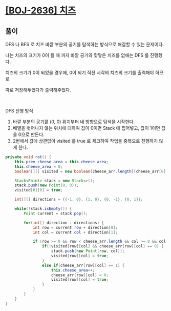 # [[BOJ-2636] 치즈](https://www.acmicpc.net/problem/2636)

## 풀이

DFS 나 BFS 로 치즈 바깥 부분의 공기를 탐색하는 방식으로 해결할 수 있는 문제이다.

나는 치즈의 크기가 0이 될 때 까지 바깥 공기와 맞닿은 치즈를 없애는 DFS 를 진행했다.

치즈의 크기가 0이 되었을 경우에, 0이 되기 직전 시각의 치즈의 크기를 출력해야 하므로

따로 저장해두었다가 출력해주었다.

<br>

DFS 진행 방식

1. 바깥 부분의 공기를 (0, 0) 위치부터 네 방향으로 탐색을 시작한다.
2. 배열을 벗어나지 않는 위치에 대하여 값이 0이면 Stack 에 집어넣고, 값이 1이면 값을 0으로 만든다.
3. 2번에서 값에 상관없이 visited 를 true 로 체크하여 작업을 중복으로 진행하지 않게 한다.

```java
private void rot() {
    this.prev_cheese_area = this.cheese_area;
    this.cheese_area = 0;
    boolean[][] visited = new boolean[cheese_arr.length][cheese_arr[0].length];

    Stack<Point> stack = new Stack<>();
    stack.push(new Point(0, 0));
    visited[0][0] = true;

    int[][] directions = {{-1, 0}, {1, 0}, {0, -1}, {0, 1}};

    while(!stack.isEmpty()) {
        Point current = stack.pop();

        for(int[] direction : directions) {
            int row = current.row + direction[0];
            int col = current.col + direction[1];

            if (row >= 0 && row < cheese_arr.length && col >= 0 && col < cheese_arr[0].length) {
                if(!visited[row][col] && cheese_arr[row][col] == 0) {
                    stack.push(new Point(row, col));
                    visited[row][col] = true;
                }
                else if(cheese_arr[row][col] == 1) {
                    this.cheese_area++;
                    cheese_arr[row][col] = 0;
                    visited[row][col] = true;
                }
            }
        }
    }
}
```
